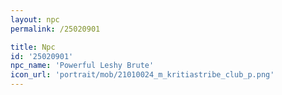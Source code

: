 ```yaml
---
layout: npc
permalink: /25020901

title: Npc
id: '25020901'
npc_name: 'Powerful Leshy Brute'
icon_url: 'portrait/mob/21010024_m_kritiastribe_club_p.png'
---
```

